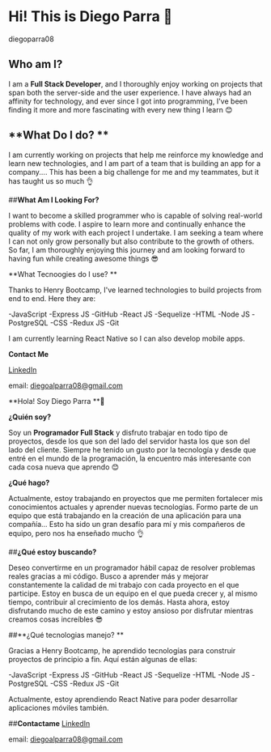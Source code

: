 # **Hi! This is Diego Parra** 👋
diegoparra08

## __Who am I?__

I am a **Full Stack Developer**, and I thoroughly enjoy working on projects that span both the server-side and the user experience. 
I have always had an affinity for technology, and ever since I got into programming, I've been finding it more and more fascinating with every new thing I learn 😊

## **What Do I do? **

I am currently working on projects that help me reinforce my knowledge and learn new technologies, and I am part of a team that is building an app for a company.... This has been a big challenge for me and my teammates, but it has taught us so much 👌

##**What Am I Looking For?**

I want to become a skilled programmer who is capable of solving real-world problems with code. I aspire to learn more and continually enhance the quality of my work with each project I undertake. I am seeking a team where I can not only grow personally but also contribute to the growth of others. So far, I am thoroughly enjoying this journey and am looking forward to having fun while creating awesome things 😎

**What Tecnoogies do I use? **

Thanks to Henry Bootcamp, I've learned technologies to build projects from end to end. Here they are:

-JavaScript        -Express JS       -GitHub
-React JS          -Sequelize        -HTML
-Node JS           -PostgreSQL       -CSS
-Redux JS          -Git

I am currently learning React Native so I can also develop mobile apps.

**Contact Me**

[LinkedIn](https://www.linkedin.com/in/diego-alejandro-parra-292300273/)

email: diegoalparra08@gmail.com



**Hola! Soy Diego Parra **👋


**¿Quién soy?**

Soy un **Programador Full Stack** y disfruto trabajar en todo tipo de proyectos, desde los que son del lado del servidor hasta los que son del lado del cliente. Siempre he tenido un gusto por la tecnología y desde que entré en el mundo de la programación, la encuentro más interesante con cada cosa nueva que aprendo 😊

**¿Qué hago?**

Actualmente, estoy trabajando en proyectos que me permiten fortalecer mis conocimientos actuales y aprender nuevas tecnologías. Formo parte de un equipo que está trabajando en la creación de una aplicación para una compañía... Esto ha sido un gran desafío para mí y mis compañeros de equipo, pero nos ha enseñado mucho 👌

##**¿Qué estoy buscando?**

Deseo convertirme en un programador hábil capaz de resolver problemas reales gracias a mi código. Busco a aprender más y mejorar constantemente la calidad de mi trabajo con cada proyecto en el que participe. Estoy en busca de un equipo en el que pueda crecer y, al mismo tiempo, contribuir al crecimiento de los demás. Hasta ahora, estoy disfrutando mucho de este camino y estoy ansioso por disfrutar mientras creamos cosas increíbles 😎

##**¿Qué tecnologias manejo? **

Gracias a Henry Bootcamp, he aprendido tecnologías para construir proyectos de principio a fin. Aquí están algunas de ellas:

-JavaScript        -Express JS       -GitHub
-React JS          -Sequelize        -HTML
-Node JS           -PostgreSQL       -CSS
-Redux JS          -Git

Actualmente, estoy aprendiendo React Native para poder desarrollar aplicaciones móviles también.

##**Contactame**
[LinkedIn](https://www.linkedin.com/in/diego-alejandro-parra-292300273/)

email: diegoalparra08@gmail.com
